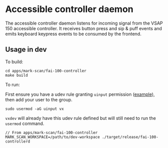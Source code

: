 # Accessible controller daemon

The accessible controller daemon listens for incoming signal from the VSAP 150
accessible controller. It receives button press and sip & puff events and emits
keyboard keypress events to be consumed by the frontend.

## Usage in dev

To build:

```
cd apps/mark-scan/fai-100-controller
make build
```

To run:

First ensure you have a udev rule granting `uinput` permission
([example](https://github.com/votingworks/vxsuite-complete-system/pull/367/files#diff-50733779da0c9503b7a83caae7825d6c540b10d4ca6f62c53789d2bb25c52752R1)),
then add your user to the group.

```
sudo usermod -aG uinput vx
```

`vxdev` will already have this udev rule defined but will still need to run the
`usermod` command.

```
// From apps/mark-scan/fai-100-controller
MARK_SCAN_WORKSPACE=/path/to/dev-workspace ./target/release/fai-100-controllerd
```
